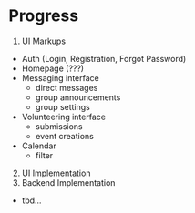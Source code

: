 # Progress

1. UI Markups
 - Auth (Login, Registration, Forgot Password)
 - Homepage (???)
 - Messaging interface
    - direct messages
    - group announcements
    - group settings
 - Volunteering interface
    - submissions
    - event creations
 - Calendar
    - filter
2. UI Implementation
3. Backend Implementation
 - tbd...